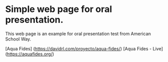 # Simple web page for oral presentation.
This web page is an example for oral presentation test from American School Way.

[Aqua Fides] (https://davidrl.com/proyecto/aqua-fides/)
[Aqua Fides - Live] (https://aquafides.org/)